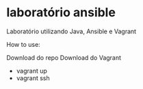 # laboratório ansible
Laboratório utilizando Java, Ansible e Vagrant 

How to use:

Download do repo
Download do Vagrant
 - vagrant up
 - vagrant ssh
